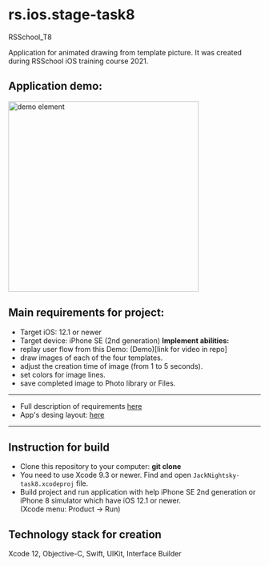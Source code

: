 # rs.ios.stage-task8
RSSchool_T8

Application for animated drawing from template picture.
It was created during RSSchool iOS training course 2021.

## Application demo:
<img alt="demo element" src="readme_src/Demo-iPhone_SE_(2nd_generation).gif" width="380" />

## Main requirements for project:
- Target iOS: 12.1 or newer
- Target device: iPhone SE (2nd generation)
**Implement abilities:**
- replay user flow from this Demo: (Demo)[link for video in repo]
- draw images of each of the four templates.
- adjust the creation time of image (from 1 to 5 seconds).
- set colors for image lines.
- save completed image to Photo library or Files. 

<hr/>

+ Full description of requirements [here](https://uvolchyk.notion.site/Task-8-5644a707d93e4915b8e595146f60dadc)
+ App's desing layout: [here](https://www.figma.com/file/hClSsAvlLDYOcERUZEhgCx/RSSchool_Task8_-2021)

<hr/>

## Instruction for build
- Clone this repository to your computer: **git clone**
- You need to use Xcode 9.3 or newer. Find and open `JackNightsky-task8.xcodeproj` file.
- Build project and run application with help iPhone SE 2nd generation or  iPhone 8 simulator which have iOS 12.1 or newer. <br>(Xcode menu: Product -> Run)

## Technology stack for creation
Xcode 12, Objective-C, Swift, UIKit, Interface Builder
